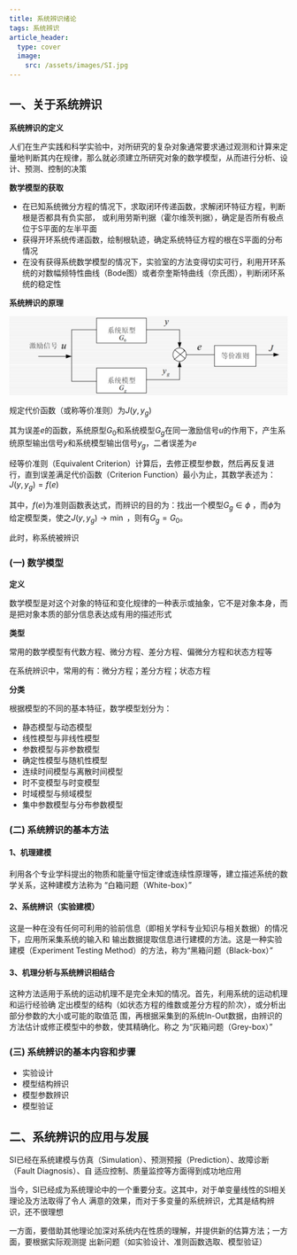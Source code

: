 ```yaml
---
title: 系统辨识绪论
tags: 系统辨识
article_header:
  type: cover
  image:
    src: /assets/images/SI.jpg
---
```


<!--more-->

## 一、关于系统辨识

**系统辨识的定义**

人们在生产实践和科学实验中，对所研究的复杂对象通常要求通过观测和计算来定量地判断其内在规律，那么就必须建立所研究对象的数学模型，从而进行分析、设计、预测、控制的决策  

**数学模型的获取**

*  在已知系统微分方程的情况下，求取闭环传递函数，求解闭环特征方程，判断根是否都具有负实部，
	或利用劳斯判据（霍尔维茨判据），确定是否所有极点位于S平面的左半平面
* 获得开环系统传递函数，绘制根轨迹，确定系统特征方程的根在S平面的分布情况
* 在没有获得系统数学模型的情况下，实验室的方法变得切实可行，利用开环系统的对数幅频特性曲线（Bode图）或者奈奎斯特曲线（奈氏图），判断闭环系统的稳定性  

**系统辨识的原理**

<img src="/assets/images/系统辨识绪论.assets/image-20200229142809826.png" alt="image-20200229142809826" style="zoom:50%;" />

规定代价函数（或称等价准则）为$J(y,y_g)$

其为误差$e$的函数，系统原型$G_0$和系统模型$G_g$在同一激励信号$u$的作用下，产生系统原型输出信号$y$和系统模型输出信号$y_g$，二者误差为$e$  

经等价准则（Equivalent Criterion）计算后，去修正模型参数，然后再反复进行，直到误差满足代价函数（Criterion Function）最小为止，其数学表述为：$J(y,y_g)=f(e)$

其中，$f(e)$为准则函数表达式，而辨识的目的为：找出一个模型$G_g\in \phi$ ，而$\phi$为给定模型类，使之$J(y,y_g)\rightarrow\min$ ，则有$G_g=G_0$。

此时，称系统被辨识  

### (一) 数学模型

**定义**

数学模型是对这个对象的特征和变化规律的一种表示或抽象，它不是对象本身，而是把对象本质的部分信息表达成有用的描述形式  

**类型**

常用的数学模型有代数方程、微分方程、差分方程、偏微分方程和状态方程等  

在系统辨识中，常用的有：微分方程；差分方程；状态方程  

**分类**

根据模型的不同的基本特征，数学模型划分为：

* 静态模型与动态模型
* 线性模型与非线性模型
* 参数模型与非参数模型
* 确定性模型与随机性模型
* 连续时间模型与离散时间模型
* 时不变模型与时变模型
* 时域模型与频域模型
* 集中参数模型与分布参数模型  

### (二) 系统辨识的基本方法

#### 1、机理建模

利用各个专业学科提出的物质和能量守恒定律或连续性原理等，建立描述系统的数学关系，这种建模方法称为
“白箱问题（White-box）”  

#### 2、系统辨识（实验建模）

这是一种在没有任何可利用的验前信息（即相关学科专业知识与相关数据）的情况下，应用所采集系统的输入和
输出数据提取信息进行建模的方法。这是一种实验建模（Experiment Testing Method）的方法，称为“黑箱问题（Black-box）”  

#### 3、机理分析与系统辨识相结合  

这种方法适用于系统的运动机理不是完全未知的情况。首先，利用系统的运动机理和运行经验确
定出模型的结构（如状态方程的维数或差分方程的阶次），或分析出部分参数的大小或可能的取值范
围，再根据采集到的系统In-Out数据，由辨识的方法估计或修正模型中的参数，使其精确化。称之
为“灰箱问题（Grey-box）”  

### (三) 系统辨识的基本内容和步骤

* 实验设计
* 模型结构辨识
* 模型参数辨识
* 模型验证

## 二、系统辨识的应用与发展

SI已经在系统建模与仿真（Simulation）、预测预报（Prediction）、故障诊断（Fault Diagnosis）、自
适应控制、质量监控等方面得到成功地应用

当今，SI已经成为系统理论中的一个重要分支。这其中，对于单变量线性的SI相关理论及方法取得了令人
满意的效果，而对于多变量的系统辨识，尤其是结构辨识，还不很理想

一方面，要借助其他理论加深对系统内在性质的理解，并提供新的估算方法；一方面，要根据实际观测提
出新问题（如实验设计、准则函数选取、模型验证）  